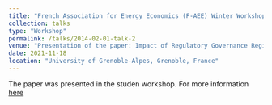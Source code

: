 ```yaml
---
title: "French Association for Energy Economics (F-AEE) Winter Workshop"
collection: talks
type: "Workshop"
permalink: /talks/2014-02-01-talk-2
venue: "Presentation of the paper: Impact of Regulatory Governance Regimes on Renewable Energies: An empirical analysis of European National Regulatory Agencies from 2013 to 2018."
date: 2021-11-18
location: "University of Grenoble-Alpes, Grenoble, France"
---
```


The paper was presented in the studen workshop. For more information [here](https://www.faee.fr/en/89-conferences.html#/conf/270)
